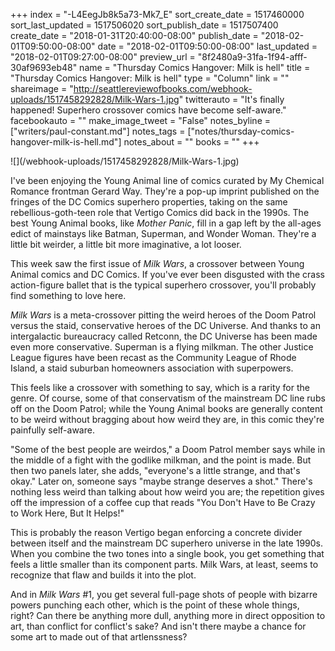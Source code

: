 +++
index = "-L4EegJb8k5a73-Mk7_E"
sort_create_date = 1517460000
sort_last_updated = 1517506020
sort_publish_date = 1517507400
create_date = "2018-01-31T20:40:00-08:00"
publish_date = "2018-02-01T09:50:00-08:00"
date = "2018-02-01T09:50:00-08:00"
last_updated = "2018-02-01T09:27:00-08:00"
preview_url = "8f2480a9-31fa-1f94-afff-30af9693eb48"
name = "Thursday Comics Hangover: Milk is hell"
title = "Thursday Comics Hangover: Milk is hell"
type = "Column"
link = ""
shareimage = "http://seattlereviewofbooks.com/webhook-uploads/1517458292828/Milk-Wars-1.jpg"
twitterauto = "It's finally happened! Superhero crossover comics have become self-aware."
facebookauto = ""
make_image_tweet = "False"
notes_byline = ["writers/paul-constant.md"]
notes_tags = ["notes/thursday-comics-hangover-milk-is-hell.md"]
notes_about = ""
books = ""
+++
<p class="image">![](/webhook-uploads/1517458292828/Milk-Wars-1.jpg)</p>

I've been enjoying the Young Animal line of comics curated by My Chemical Romance frontman Gerard Way. They're a pop-up imprint published on the fringes of the DC Comics superhero properties, taking on the same rebellious-goth-teen role that Vertigo Comics did back in the 1990s. The best Young Animal books, like *Mother Panic*, fill in a gap left by the all-ages edict of mainstays like Batman, Superman, and Wonder Woman. They're a little bit weirder, a little bit more imaginative, a lot looser.

This week saw the first issue of *Milk Wars*, a crossover between Young Animal comics and DC Comics. If you've ever been disgusted with the crass action-figure ballet that is the typical superhero crossover, you'll probably find something to love here. 

*Milk Wars* is a meta-crossover pitting the weird heroes of the Doom Patrol versus the staid, conservative heroes of the DC Universe. And thanks to an intergalactic bureaucracy called Retconn, the DC Universe has been made even more conservative. Superman is a flying milkman. The other Justice League figures have been recast as the Community League of Rhode Island, a staid suburban homeowners association with superpowers.

This feels like a crossover with something to say, which is a rarity for the genre. Of course, some of that conservatism of the mainstream DC line rubs off on the Doom Patrol; while the Young Animal books are generally content to be weird without bragging about how weird they are, in this comic they're painfully self-aware. 

"Some of the best people are weirdos," a Doom Patrol member says while in the middle of a fight with the godlike milkman, and the point is made. But then two panels later, she adds, "everyone's a little strange, and that's okay." Later on, someone says "maybe strange deserves a shot." There's nothing less weird than talking about how weird you are; the repetition gives off the impression of a coffee cup that reads "You Don't Have to Be Crazy to Work Here, But It Helps!"

This is probably the reason Vertigo began enforcing a concrete divider between itself and the mainstream DC superhero universe in the late 1990s. When you combine the two tones into a single book, you get something that feels a little smaller than its component parts. Milk Wars, at least, seems to recognize that flaw and builds it into the plot. 

And in *Milk Wars* #1, you get several full-page shots of people with bizarre powers punching each other, which is the point of these whole things, right? Can there be anything more dull, anything more in direct opposition to art, than conflict for conflict's sake? And isn't there maybe a chance for some art to made out of that artlenssness?